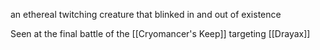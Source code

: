 an ethereal twitching creature that blinked in and out of existence

Seen at the final battle of the [[Cryomancer's Keep]] targeting [[Drayax]]